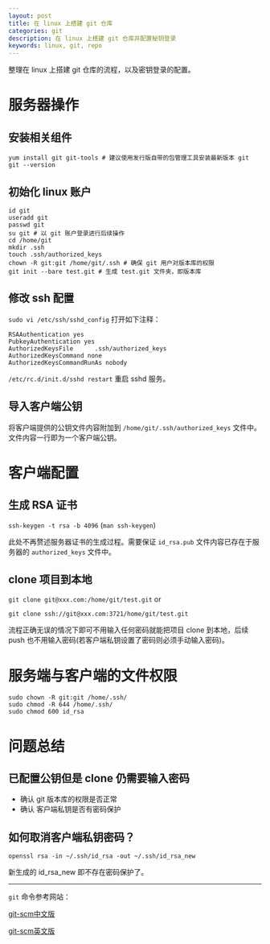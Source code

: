 ```yaml
---
layout: post
title: 在 linux 上搭建 git 仓库
categories: git
description: 在 linux 上搭建 git 仓库并配置秘钥登录
keywords: linux, git, repo
---
```


整理在 linux 上搭建 git 仓库的流程，以及密钥登录的配置。

# 服务器操作

## 安装相关组件

```shell
yum install git git-tools # 建议使用发行版自带的包管理工具安装最新版本 git
git --version
```

## 初始化 linux 账户

```shell
id git
useradd git
passwd git
su git # 以 git 账户登录进行后续操作
cd /home/git
mkdir .ssh
touch .ssh/authorized_keys
chown -R git:git /home/git/.ssh # 确保 git 用户对版本库的权限
git init --bare test.git # 生成 test.git 文件夹，即版本库
```

## 修改 ssh 配置

`sudo vi /etc/ssh/sshd_config` 打开如下注释：

```shell
RSAAuthentication yes
PubkeyAuthentication yes
AuthorizedKeysFile      .ssh/authorized_keys
AuthorizedKeysCommand none
AuthorizedKeysCommandRunAs nobody
```

`/etc/rc.d/init.d/sshd restart` 重启 sshd 服务。

## 导入客户端公钥

将客户端提供的公钥文件内容附加到 `/home/git/.ssh/authorized_keys` 文件中。文件内容一行即为一个客户端公钥。

# 客户端配置

## 生成 RSA 证书

`ssh-keygen -t rsa -b 4096` (`man ssh-keygen`)

此处不再赘述服务器证书的生成过程。需要保证 `id_rsa.pub` 文件内容已存在于服务器的 `authorized_keys` 文件中。

## clone 项目到本地

`git clone git@xxx.com:/home/git/test.git` or

`git clone ssh://git@xxx.com:3721/home/git/test.git`

流程正确无误的情况下即可不用输入任何密码就能把项目 clone 到本地，后续 push 也不用输入密码(若客户端私钥设置了密码则必须手动输入密码)。

# 服务端与客户端的文件权限

```shell
sudo chown -R git:git /home/.ssh/
sudo chmod -R 644 /home/.ssh/
sudo chmod 600 id_rsa
```
# 问题总结

## 已配置公钥但是 clone 仍需要输入密码

- 确认 git 版本库的权限是否正常
- 确认 客户端私钥是否有密码保护

## 如何取消客户端私钥密码？

`openssl rsa -in ~/.ssh/id_rsa -out ~/.ssh/id_rsa_new`

新生成的 id_rsa_new 即不存在密码保护了。

---
`git` 命令参考网站：

[git-scm中文版](https://git-scm.com/book/zh/v2 "https://git-scm.com/book/zh/v2")

[git-scm英文版](https://git-scm.com/book/en/v2 "https://git-scm.com/book/en/v2")
